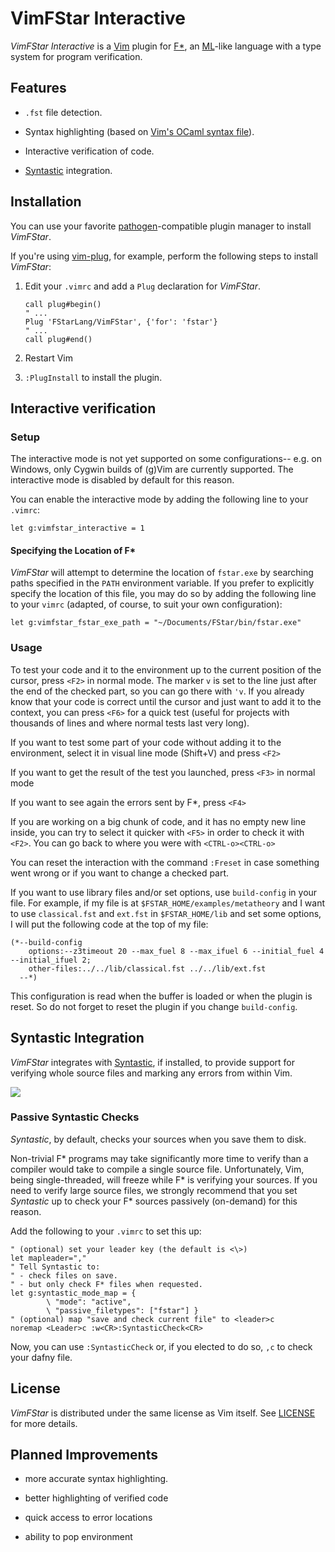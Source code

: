 VimFStar Interactive
====================

*VimFStar Interactive* is a [Vim](<http://www.vim.org>) plugin for
[F\*](<http://www.fstar-lang.org>), an
[ML](<http://en.wikipedia.org/wiki/ML_(programming_language)>)-like language
with a type system for program verification.

Features
--------

-   `.fst` file detection.

-   Syntax highlighting (based on [Vim's OCaml syntax
    file](<https://github.com/vim/vim/blob/master/runtime/syntax/ocaml.vim>)).

-   Interactive verification of code.

-   [Syntastic](<https://github.com/scrooloose/syntastic>) integration.

Installation
------------

You can use your favorite
[pathogen](<https://github.com/tpope/vim-pathogen>)-compatible plugin manager to
install *VimFStar*.

If you're using [vim-plug](<https://github.com/junegunn/vim-plug>), for example,
perform the following steps to install *VimFStar*:

1.  Edit your `.vimrc` and add a `Plug` declaration for *VimFStar*.

    ~~~~~~~~~~~~~~~~~~~~~~~~~~~~~~~~~~~~~~~~~~~~~~~~~~~~~~~~~~~~~~~~~~~~~~~~ vim
    call plug#begin()
    " ...
    Plug 'FStarLang/VimFStar', {'for': 'fstar'}
    " ...
    call plug#end()
    ~~~~~~~~~~~~~~~~~~~~~~~~~~~~~~~~~~~~~~~~~~~~~~~~~~~~~~~~~~~~~~~~~~~~~~~~~~~~

2.  Restart Vim

3.  `:PlugInstall` to install the plugin.

Interactive verification
------------------------

### Setup

The interactive mode is not yet supported on some configurations-- e.g. on Windows,
only Cygwin builds of (g)Vim are currently supported. The interactive mode is
disabled by default for this reason.

You can enable the interactive mode by adding the following line to your
`.vimrc`:

~~~~~~~~~~~~~~~~~~~~~~~~~~~~~~~~~~~~~~~~~~~~~~~~~~~~~~~~~~~~~~~~~~~~~~~~~~~~ vim
let g:vimfstar_interactive = 1
~~~~~~~~~~~~~~~~~~~~~~~~~~~~~~~~~~~~~~~~~~~~~~~~~~~~~~~~~~~~~~~~~~~~~~~~~~~~~~~~

#### Specifying the Location of F\*

*VimFStar* will attempt to determine the location of `fstar.exe` by searching
paths specified in the `PATH` environment variable. If you prefer to explicitly
specify the location of this file, you may do so by adding the following line to
your `vimrc` (adapted, of course, to suit your own configuration):

~~~~~~~~~~~~~~~~~~~~~~~~~~~~~~~~~~~~~~~~~~~~~~~~~~~~~~~~~~~~~~~~~~~~~~~~~~~~ vim
let g:vimfstar_fstar_exe_path = "~/Documents/FStar/bin/fstar.exe"
~~~~~~~~~~~~~~~~~~~~~~~~~~~~~~~~~~~~~~~~~~~~~~~~~~~~~~~~~~~~~~~~~~~~~~~~~~~~~~~~

### Usage

To test your code and it to the environment up to the current position of the cursor, press ```<F2>``` in normal mode. The marker ```v``` is set to the line just after the end of the checked part, so you can go there with ```'v```. If you already know that your code is correct until the cursor and just want to add it to the context, you can press ```<F6>``` for a quick test (useful for projects with thousands of lines and where normal tests last very long).

If you want to test some part of your code without adding it to the environment,
select it in visual line mode (Shift+V) and press `<F2>`

If you want to get the result of the test you launched, press `<F3>` in normal
mode

If you want to see again the errors sent by F\*, press `<F4>`

If you are working on a big chunk of code, and it has no empty new line inside,
you can try to select it quicker with `<F5>` in order to check it with `<F2>`.
You can go back to where you were with `<CTRL-o><CTRL-o>`

You can reset the interaction with the command `:Freset` in case something went
wrong or if you want to change a checked part.

If you want to use library files and/or set options, use `build-config` in your
file. For example, if my file is at `$FSTAR_HOME/examples/metatheory` and I want
to use `classical.fst` and `ext.fst` in `$FSTAR_HOME/lib` and set some options,
I will put the following code at the top of my file:

~~~~~~~~~~~~~~~~~~~~~~~~~~~~~~~~~~~~~~~~~~~~~~~~~~~~~~~~~~~~~~~~~~~~~~~~~~ fstar
(*--build-config
    options:--z3timeout 20 --max_fuel 8 --max_ifuel 6 --initial_fuel 4 --initial_ifuel 2;
    other-files:../../lib/classical.fst ../../lib/ext.fst
  --*)
~~~~~~~~~~~~~~~~~~~~~~~~~~~~~~~~~~~~~~~~~~~~~~~~~~~~~~~~~~~~~~~~~~~~~~~~~~~~~~~~

This configuration is read when the buffer is loaded or when the plugin is
reset. So do not forget to reset the plugin if you change `build-config`.

Syntastic Integration
---------------------

*VimFStar* integrates with
[Syntastic](<https://github.com/scrooloose/syntastic>), if installed, to provide
support for verifying whole source files and marking any errors from within Vim.

![](<./plugin/VimFStar/doc/syntastic.jpg>)

### Passive Syntastic Checks

*Syntastic*, by default, checks your sources when you save them to disk.

Non-trivial F\* programs may take significantly more time to verify than a
compiler would take to compile a single source file. Unfortunately, Vim, being
single-threaded, will freeze while F\* is verifying your sources. If you need to
verify large source files, we strongly recommend that you set *Syntastic* up to
check your F\* sources passively (on-demand) for this reason.

Add the following to your `.vimrc` to set this up:

~~~~~~~~~~~~~~~~~~~~~~~~~~~~~~~~~~~~~~~~~~~~~~~~~~~~~~~~~~~~~~~~~~~~~~~~~~~~ vim
" (optional) set your leader key (the default is <\>)
let mapleader=","
" Tell Syntastic to:
" - check files on save.
" - but only check F* files when requested.
let g:syntastic_mode_map = {
        \ "mode": "active",
        \ "passive_filetypes": ["fstar"] }
" (optional) map "save and check current file" to <leader>c
noremap <Leader>c :w<CR>:SyntasticCheck<CR>
~~~~~~~~~~~~~~~~~~~~~~~~~~~~~~~~~~~~~~~~~~~~~~~~~~~~~~~~~~~~~~~~~~~~~~~~~~~~~~~~

Now, you can use `:SyntasticCheck` or, if you elected to do so, `,c` to check
your dafny file.

License
-------

*VimFStar* is distributed under the same license as Vim itself. See
[LICENSE](<http://github.com/FStarLang/VimFStar/blob/master/LICENSE>) for more
details.

Planned Improvements
--------------------

-   more accurate syntax highlighting.

-   better highlighting of verified code

-   quick access to error locations

-   ability to pop environment
